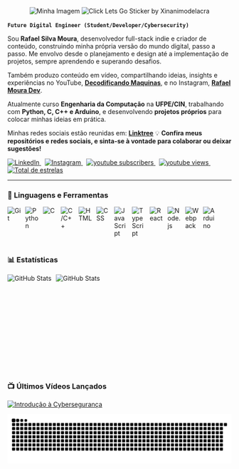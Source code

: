 
<p align="center">
  <img src="https://github.com/user-attachments/assets/b21b1816-b69a-4e22-96e7-4a35028335da" alt="Minha Imagem" width="300">
  <img src="https://github.com/user-attachments/assets/c9ae7e44-116b-415e-aabc-3d81ad88d992" alt="Click Lets Go Sticker by Xinanimodelacra" width="150">
</p>


**`Future Digital Engineer (Student/Developer/Cybersecurity)`**


Sou **Rafael Silva Moura**, desenvolvedor full-stack indie e criador de conteúdo, construindo minha própria versão do mundo digital, passo a passo. Me envolvo desde o planejamento e design até a implementação de projetos, sempre aprendendo e superando desafios.



Também produzo conteúdo em vídeo, compartilhando ideias, insights e experiências no YouTube, [**Decodificando Maquinas**](https://www.youtube.com/@DecodificandoMaquinas), e no Instagram, [**Rafael Moura Dev**](https://www.instagram.com/rafael.smoura.dev/).

Atualmente curso **Engenharia da Computação** na **UFPE/CIN**, trabalhando com **Python, C, C++ e Arduino**, e desenvolvendo **projetos próprios** para colocar minhas ideias em prática. 

Minhas redes sociais estão reunidas em: [**Linktree**](https://linktr.ee/rafael.smoura.dev)
💡 **Confira meus repositórios e redes sociais, e sinta-se à vontade para colaborar ou deixar sugestões!**


  <a href="https://www.linkedin.com/in/rafaelsmouraoficial">
    <img alt="LinkedIn" title="LinkedIn"
         src="https://custom-icon-badges.demolab.com/badge/-LinkedIn-blue?style=for-the-badge&logo=linkedin&logoColor=white"/>
  </a>&nbsp;
  <a href="https://instagram.com/rafael.smoura.dev">
    <img alt="Instagram" title="Instagram"
         src="https://custom-icon-badges.demolab.com/badge/-Instagram-purple?style=for-the-badge&logo=instagram&logoColor=white"/>
  </a>&nbsp;
  <a href="https://www.youtube.com/@DecodificandoMaquinas?sub_confirmation=1">
    <img alt="youtube subscribers" title="Inscreva-se no meu canal"
         src="https://custom-icon-badges.demolab.com/youtube/channel/subscribers/UCLBLtU58HvcRVbxE6NYsG6g?color=%23E05D44&label=Inscreva-se&logo=video&logoColor=white&style=for-the-badge&labelColor=CE4630"/>
  </a>&nbsp;
  <a href="https://www.youtube.com/@DecodificandoMaquinas">
    <img alt="youtube views" title="Visualizações no YouTube"
         src="https://custom-icon-badges.demolab.com/youtube/channel/views/UCLBLtU58HvcRVbxE6NYsG6g?color=%23E1AD0E&logo=eye&logoColor=white&style=for-the-badge&labelColor=C79600"/>
  </a>&nbsp;
  <a href="https://github.com/rafael-smoura?tab=repositories&sort=stargazers">
    <img alt="Total de estrelas" title="Total de estrelas GitHub"
         src="https://custom-icon-badges.demolab.com/github/stars/rafael-smoura?color=55960c&style=for-the-badge&labelColor=488207&logo=star&label=estrelas"/>
  </a>
</p>


---


### 🧰 Linguagens e Ferramentas


<img 
    align="left" 
    alt="Git" 
    title="Git"
    width="30px" 
    style="padding-right: 10px;" 
    src="https://cdn.jsdelivr.net/gh/devicons/devicon@latest/icons/git/git-original.svg" 
/>

<img 
    align="left" 
    alt="Python" 
    title="Python"
    width="30px" 
    style="padding-right: 10px;" 
    src="https://cdn.jsdelivr.net/gh/devicons/devicon@latest/icons/python/python-original.svg" 
/>
<img 
    align="left" 
    alt="C" 
    title="C"
    width="30px" 
    style="padding-right: 10px;" 
    src="https://cdn.jsdelivr.net/gh/devicons/devicon@latest/icons/c/c-original.svg" 
/>
<img 
    align="left" 
    alt="C/C++" 
    title="C/C++"
    width="30px" 
    style="padding-right: 10px;" 
    src="https://cdn.jsdelivr.net/gh/devicons/devicon@latest/icons/cplusplus/cplusplus-original.svg" 
/>

<img 
    align="left" 
    alt="HTML"
    title="HTML" 
    width="30px" 
    style="padding-right: 10px;" 
    src="https://cdn.jsdelivr.net/gh/devicons/devicon@latest/icons/html5/html5-original.svg" 
/>
<img 
    align="left" 
    alt="CSS" 
    title="CSS"
    width="30px" 
    style="padding-right: 10px;" 
    src="https://cdn.jsdelivr.net/gh/devicons/devicon@latest/icons/css3/css3-original.svg" 
/>
<img 
    align="left" 
    alt="JavaScript" 
    title="JavaScript"
    width="30px" 
    style="padding-right: 10px;" 
    src="https://cdn.jsdelivr.net/gh/devicons/devicon@latest/icons/javascript/javascript-original.svg" 
/>
<img 
    align="left" 
    alt="TypeScript"
    title="TypeScript" 
    width="30px" 
    style="padding-right: 10px;" 
    src="https://cdn.jsdelivr.net/gh/devicons/devicon@latest/icons/typescript/typescript-original.svg" 
/>
<img 
    align="left" 
    alt="React"
    title="React" 
    width="30px" 
    style="padding-right: 10px;" 
    src="https://cdn.jsdelivr.net/gh/devicons/devicon@latest/icons/react/react-original.svg" 
/>
<img 
    align="left" 
    alt="Node.js" 
    title="Node.js"
    width="30px" 
    style="padding-right: 10px;" 
    src="https://cdn.jsdelivr.net/gh/devicons/devicon@latest/icons/nodejs/nodejs-original.svg"
/>
<img 
    align="left" 
    alt="Webpack"
    title="Webpack" 
    width="30px" 
    style="padding-right: 10px;" 
    src="https://cdn.jsdelivr.net/gh/devicons/devicon@latest/icons/webpack/webpack-original.svg" 
/>
<img 
    align="left" 
    alt="Arduino" 
    title="Arduino"
    width="30px" 
    style="padding-right: 10px;" 
    src="https://cdn.jsdelivr.net/gh/devicons/devicon@latest/icons/arduino/arduino-original.svg" 
/>
</p>

<br clear="both">
<br clear="both">

### 📊 Estatísticas

<p>
  <img 
    align="left" 
    alt="GitHub Stats" 
    height="200" 
    style="padding-right: 10px;" 
    src="https://github-readme-stats.vercel.app/api?username=rafael-smoura&show_icons=true&theme=tokyonight&include_all_commits=true&locale=pt-br" 
  />

<img 
      align="left" 
      alt="GitHub Stats" 
      height="200" 
      src="https://github-readme-stats.vercel.app/api/top-langs/?username=rafael-smoura&theme=tokyonight&layout=compact&custom_title=Tecnologias&langs_count=9" 
  />
  

</p>


<br clear="both">
<br clear="both">


### 📺 Últimos Vídeos Lançados

<!-- BEGIN YOUTUBE-CARDS -->
[![Introdução à Cybersegurança](https://ytcards.demolab.com/?id=dQw4w9WgXcQ&title=Introdução+à+Cybersegurança&lang=pt&timestamp=1620000000&background_color=%230d1117&title_color=%23ffffff&stats_color=%23dedede&max_title_lines=1&width=250&border_radius=5&duration=210 "Introdução à Cybersegurança")](https://www.youtube.com/watch?v=dQw4w9WgXcQ)
<!-- END YOUTUBE-CARDS -->

<picture align="center">
  <source media="(prefers-color-scheme: dark)" srcset="https://raw.githubusercontent.com/rafael-smoura/rafael-smoura/output/github-contribution-grid-snake-dark.svg">
  <source media="(prefers-color-scheme: light)" srcset="https://raw.githubusercontent.com/rafael-smoura/rafael-smoura/output/github-contribution-grid-snake-dark.svg">
  <img align="center" alt="github contribution grid snake animation" src="https://raw.githubusercontent.com/rafael-smoura/rafael-smoura/output/github-contribution-grid-snake.svg">
</picture>
